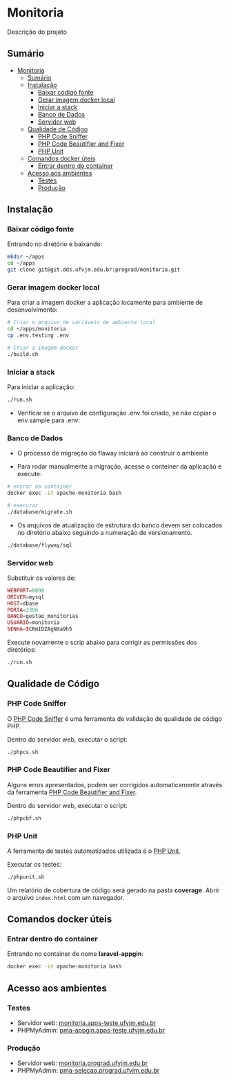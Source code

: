 # Monitoria

Descrição do projeto

## Sumário

* [Monitoria](#monitoria)
  * [Sumário](#sumário)
  * [Instalação](#instalação)
     * [Baixar código fonte](#baixar-código-fonte)
     * [Gerar imagem docker local](#gerar-imagem-docker-local)
     * [Iniciar a stack](#iniciar-a-stack)
     * [Banco de Dados](#banco-de-dados)
     * [Servidor web](#servidor-web)
  * [Qualidade de Código](#qualidade-de-código)
     * [PHP Code Sniffer](#php-code-sniffer)
     * [PHP Code Beautifier and Fixer](#php-code-beautifier-and-fixer)
     * [PHP Unit](#php-unit)
  * [Comandos docker úteis](#comandos-docker-úteis)
     * [Entrar dentro do container](#entrar-dentro-do-container)
  * [Acesso aos ambientes](#acesso-aos-ambientes)
     * [Testes](#testes)
     * [Produção](#produção)


## Instalação

### Baixar código fonte


Entrando no diretório e baixando:

```bash
mkdir ~/apps
cd ~/apps
git clone git@git.dds.ufvjm.edu.br:prograd/monitoria.git
```

### Gerar imagem docker local

Para criar a imagem docker a aplicação locamente para ambiente de desenvolvimento:

```bash
# Criar o arquivo de variáveis de ambiente local
cd ~/apps/monitoria
cp .env.testing .env

# Criar a imagem docker
./build.sh
```

### Iniciar a stack

Para iniciar a aplicação:

```bash
./run.sh
```

* Verificar se o arquivo de configuração .env foi criado, se não copiar o env.sample para .env:


### Banco de Dados

* O processo de migração do flaway iniciará ao construir o ambiente

* Para rodar manualmente a migração, acesse o conteiner da aplicação e execute:

```bash
# entrar no container
docker exec -it apache-monitoria bash

# executar
./database/migrate.sh

```

* Os arquivos de atualização de estrutura do banco devem ser colocados no diretório abaixo seguindo a numeração 
de versionamento.

```bash
./database/flyway/sql
```

### Servidor web

Substituir os valores de:

```php
WEBPORT=8098
DRIVER=mysql
HOST=dbase
PORTA=3306
BANCO=gestao_monitorias
USUARIO=monitoria
SENHA=3CRmIDZAgNXa9h5
```

Execute novamente o scrip abaixo para corrigir as permissões dos diretórios:

```bash
./run.sh
```


## Qualidade de Código

### PHP Code Sniffer

O [PHP Code Sniffer](https://github.com/squizlabs/PHP_CodeSniffer) é uma ferramenta de validação de qualidade de código PHP.

Dentro do servidor web, executar o script:

```bash
./phpcs.sh
```

### PHP Code Beautifier and Fixer

Alguns erros apresentados, podem ser corrigidos automaticamente através da ferramenta [PHP Code Beautifier and Fixer](https://github.com/squizlabs/PHP_CodeSniffer/wiki/Fixing-Errors-Automatically).

Dentro do servidor web, executar o script:

```bash
./phpcbf.sh
```

### PHP Unit

A ferramenta de testes automatizados utilizada é o [PHP Unit](https://phpunit.de).

Executar os testes:

```bash
./phpunit.sh
```

Um relatório de cobertura de código será gerado na pasta **coverage**. Abrir o arquivo `index.html` com um navegador.

## Comandos docker úteis

### Entrar dentro do container

Entrando no container de nome **laravel-appgin**:

```bash
docker exec -it apache-monitoria bash
```

## Acesso aos ambientes

### Testes

* Servidor web: [monitoria.apps-teste.ufvjm.edu.br](https://monitoria.apps-teste.ufvjm.edu.br)
* PHPMyAdmin: [pma-appgin.apps-teste.ufvjm.edu.br](https://pma-monitoria.apps-teste.ufvjm.edu.br)

### Produção

* Servidor web: [monitoria.prograd.ufvjm.edu.br](https://monitoria.prograd.ufvjm.edu.br)
* PHPMyAdmin: [pma-selecao.prograd.ufvjm.edu.br](https://pma-monitoria.prograd.ufvjm.edu.br)
